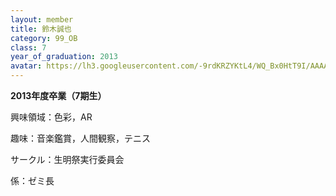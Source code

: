 ```yaml
---
layout: member
title: 鈴木誠也
category: 99_OB
class: 7
year_of_graduation: 2013
avatar: https://lh3.googleusercontent.com/-9rdKRZYKtL4/WQ_Bx0HtT9I/AAAAAAAAqNA/2_XSK7k5fv0QCyR7FOjSjTZ9NYWWJlOTACLcB/p-s300/P1190858.png
---
```

**2013年度卒業（7期生）**

興味領域：色彩，AR



趣味：音楽鑑賞，人間観察，テニス



サークル：生明祭実行委員会



係：ゼミ長